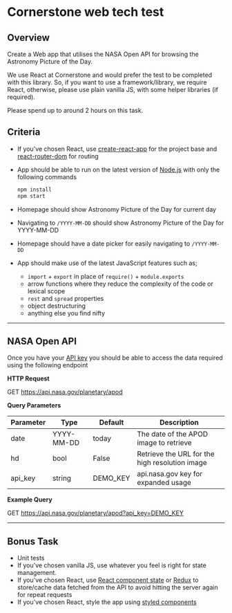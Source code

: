 # Cornerstone web tech test

## Overview

Create a Web app that utilises the NASA Open API for browsing the Astronomy Picture of the Day.

We use React at Cornerstone and would prefer the test to be completed with this library. 
So, if you want to use a framework/library, we require React, otherwise, please use plain vanilla JS, with some helper libraries (if required).

Please spend up to around 2 hours on this task.

## Criteria

- If you've chosen React, use [create-react-app][rca] for the project base and [react-router-dom][rrd] for routing

- App should be able to run on the latest version of [Node.js][node] with only the following commands

  ```sh
  npm install
  npm start
  ```

- Homepage should show Astronomy Picture of the Day for current day

- Navigating to `/YYYY-MM-DD` should show Astronomy Picture of the Day for YYYY-MM-DD

- Homepage should have a date picker for easily navigating to `/YYYY-MM-DD`

- App should make use of the latest JavaScript features such as;
  - `import` + `export` in place of `require()` + `module.exports`
  - arrow functions where they reduce the complexity of the code or lexical scope
  - `rest` and `spread` properties
  - object destructuring
  - anything else you find nifty

---

## NASA Open API

Once you have your [API key][api_key] you should be able to access the data required using the following endpoint

**HTTP Request**

GET https://api.nasa.gov/planetary/apod

**Query Parameters**

| Parameter | Type       | Default  | Description                                    |
| --------- | ---------- | -------- | ---------------------------------------------- |
| date      | YYYY-MM-DD | today    | The date of the APOD image to retrieve         |
| hd        | bool       | False    | Retrieve the URL for the high resolution image |
| api_key   | string     | DEMO_KEY | api.nasa.gov key for expanded usage            |

**Example Query**

GET https://api.nasa.gov/planetary/apod?api_key=DEMO_KEY

---

## Bonus Task

- Unit tests
- If you've chosen vanilla JS, use whatever you feel is right for state management.
- If you've chosen React, use [React component state][react_state] or [Redux][redux] to store/cache data fetched from the API to avoid hitting the server again for repeat requests
- If you've chosen React, style the app using [styled components][styled_components]

[rca]: https://github.com/facebookincubator/create-react-app
[rrd]: https://github.com/ReactTraining/react-router/tree/master/packages/react-router-dom
[node]: https://nodejs.org/en/
[api_key]: https://api.nasa.gov/index.html#apply-for-an-api-key
[react_state]: https://facebook.github.io/react/docs/state-and-lifecycle.html#using-state-correctly
[redux]: https://github.com/reactjs/redux
[styled_components]: https://www.styled-components.com/
